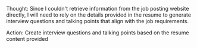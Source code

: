 Thought: Since I couldn't retrieve information from the job posting website directly, I will need to rely on the details provided in the resume to generate interview questions and talking points that align with the job requirements.

Action: Create interview questions and talking points based on the resume content provided